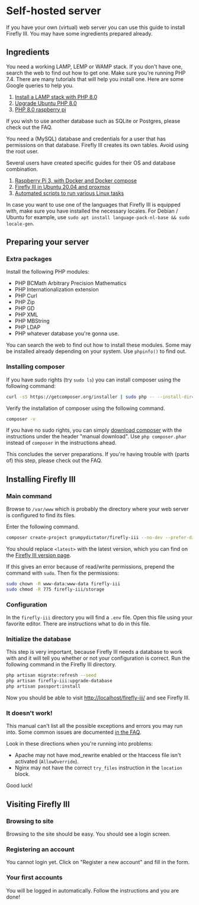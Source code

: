 # Self-hosted server

If you have your own (virtual) web server you can use this guide to install Firefly III. You may have some ingredients prepared already.

## Ingredients

You need a working LAMP, LEMP or WAMP stack. If you don't have one, search the web to find out how to get one. Make sure you're running PHP 7.4. There are many tutorials that will help you install one. Here are some Google queries to help you.

1. [Install a LAMP stack with PHP 8.0](https://www.google.com/search?q=lamp+stack+php+8.0)
2. [Upgrade Ubuntu PHP 8.0](https://www.google.com/search?q=upgrade+ubuntu+php+8.0)
3. [PHP 8.0 raspberry pi](https://www.google.nl/search?q=PHP+7.4+raspberry+pi)

If you wish to use another database such as SQLite or Postgres, please check out the FAQ.

You need a (MySQL) database and credentials for a user that has permissions on that database. Firefly III creates its own tables. Avoid using the root user.

Several users have created specific guides for their OS and database combination.

1. [Raspberry Pi 3, with Docker and Docker compose](https://gist.github.com/josephbadow/588c2ae961231fe338c459127c7d835b)
2. [Firefly III in Ubuntu 20.04 and proxmox](https://gist.github.com/Engr-AllanG/34e77a08e1482284763fff429cdd92fa)
3. [Automated scripts to run various Linux tasks](https://github.com/edwardsj9090/firefly-iii-automation)

In case you want to use one of the languages that Firefly III is equipped with, make sure you have installed the necessary locales. For Debian / Ubuntu for example, use `sudo apt install language-pack-nl-base && sudo locale-gen`.

## Preparing your server

### Extra packages

Install the following PHP modules:

* PHP BCMath Arbitrary Precision Mathematics
* PHP Internationalization extension
* PHP Curl
* PHP Zip
* PHP GD
* PHP XML
* PHP MBString
* PHP LDAP
* PHP whatever database you're gonna use.

You can search the web to find out how to install these modules. Some may be installed already depending on your system. Use `phpinfo()` to find out.

### Installing composer

If you have sudo rights (try `sudo ls`) you can install composer using the following command:

```bash
curl -sS https://getcomposer.org/installer | sudo php -- --install-dir=/usr/local/bin --filename=composer
```

Verify the installation of composer using the following command.

```bash
composer -v
```

If you have no sudo rights, you can simply [download composer](https://getcomposer.org/download/) with the instructions under the header "manual download". Use `php composer.phar` instead of `composer` in the instructions ahead.

This concludes the server preparations. If you're having trouble with (parts of) this step, please check out the FAQ.

## Installing Firefly III

### Main command

Browse to `/var/www` which is probably the directory where your web server is configured to find its files.

Enter the following command.

```bash
composer create-project grumpydictator/firefly-iii --no-dev --prefer-dist firefly-iii <latest>
```

You should replace `<latest>` with the latest version, which you can find on the [Firefly III version page](https://version.firefly-iii.org/).

If this gives an error because of read/write permissions, prepend the command with `sudo`. Then fix the permissions:

```bash
sudo chown -R www-data:www-data firefly-iii
sudo chmod -R 775 firefly-iii/storage
```

### Configuration

In the `firefly-iii` directory you will find a `.env` file. Open this file using your favorite editor. There are instructions what to do in this file.

### Initialize the database

This step is very important, because Firefly III needs a database to work with and it will tell you whether or not your configuration is correct. Run the following command in the Firefly III directory.

```bash
php artisan migrate:refresh --seed
php artisan firefly-iii:upgrade-database
php artisan passport:install
```

Now you should be able to visit [http://localhost/firefly-iii/](http://localhost/firefly-iii/public) and see Firefly III.

### It doesn't work!

This manual can't list all the possible exceptions and errors you may run into. Some common issues are documented [in the FAQ](../faq/self_hosted.md).

Look in these directions when you're running into problems:

* Apache may not have mod_rewrite enabled or the htaccess file isn't activated (`AllowOverride`).
* Nginx may not have the correct `try_files` instruction in the `location` block.

Good luck!

## Visiting Firefly III

### Browsing to site

Browsing to the site should be easy. You should see a login screen.

### Registering an account

You cannot login yet. Click on "Register a new account" and fill in the form.

### Your first accounts

You will be logged in automatically. Follow the instructions and you are done!

